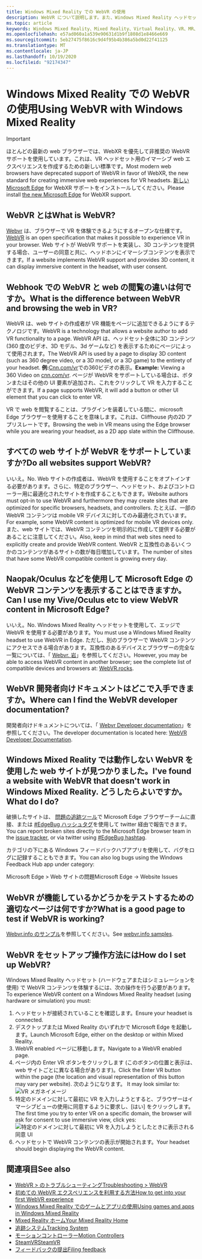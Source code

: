 ```yaml
---
title: Windows Mixed Reality での WebVR の使用
description: WebVR について説明します。また、Windows Mixed Reality ヘッドセットで Microsoft Edge と共に使用する方法についても説明します。
ms.topic: article
keywords: Windows Mixed Reality、Mixed Reality、Virtual Reality、VR、MR、WebVR、Edge、Microsoft Edge、web 閲覧
ms.openlocfilehash: e57ad060a1a539e90631d1b9f1808d1e8466e669
ms.sourcegitcommit: 5eb27475f8616c9d4f95b4b386a5bd0d22f41125
ms.translationtype: MT
ms.contentlocale: ja-JP
ms.lasthandoff: 10/19/2020
ms.locfileid: "92174347"
---
```

# <a name="using-webvr-with-windows-mixed-reality"></a><span data-ttu-id="0f4ca-104">Windows Mixed Reality での WebVR の使用</span><span class="sxs-lookup"><span data-stu-id="0f4ca-104">Using WebVR with Windows Mixed Reality</span></span>

>[!IMPORTANT] 
><span data-ttu-id="0f4ca-105">ほとんどの最新の web ブラウザーでは、WebXR を優先して非推奨の WebVR サポートを使用しています。これは、VR ヘッドセット用のイマーシブ web エクスペリエンスを作成するための新しい標準です。</span><span class="sxs-lookup"><span data-stu-id="0f4ca-105">Most modern web browsers have deprecated support of WebVR in favor of WebXR, the new standard for creating immersive web experiences for VR headsets.</span></span> <span data-ttu-id="0f4ca-106">[新しい Microsoft Edge](using-microsoft-edge.md) for WebXR サポートをインストールしてください。</span><span class="sxs-lookup"><span data-stu-id="0f4ca-106">Please install [the new Microsoft Edge](using-microsoft-edge.md) for WebXR support.</span></span>

## <a name="what-is-webvr"></a><span data-ttu-id="0f4ca-107">WebVR とは</span><span class="sxs-lookup"><span data-stu-id="0f4ca-107">What is WebVR?</span></span>

<span data-ttu-id="0f4ca-108">[Webvr](https://webvr.info) は、ブラウザーで VR を体験できるようにするオープンな仕様です。</span><span class="sxs-lookup"><span data-stu-id="0f4ca-108">[WebVR](https://webvr.info) is an open specification that makes it possible to experience VR in your browser.</span></span> <span data-ttu-id="0f4ca-109">Web サイトが WebVR サポートを実装し、3D コンテンツを提供する場合、ユーザーの同意と共に、ヘッドホンにイマーシブコンテンツを表示できます。</span><span class="sxs-lookup"><span data-stu-id="0f4ca-109">If a website implements WebVR support and provides 3D content, it can display immersive content in the headset, with user consent.</span></span>

## <a name="what-is-the-difference-between-webvr-and-browsing-the-web-in-vr"></a><span data-ttu-id="0f4ca-110">Webhook での WebVR と web の閲覧の違いは何ですか。</span><span class="sxs-lookup"><span data-stu-id="0f4ca-110">What is the difference between WebVR and browsing the web in VR?</span></span>

<span data-ttu-id="0f4ca-111">WebVR は、web サイトの作成者が VR 機能をページに追加できるようにするテクノロジです。</span><span class="sxs-lookup"><span data-stu-id="0f4ca-111">WebVR is a technology that allows a website author to add VR functionality to a page.</span></span> <span data-ttu-id="0f4ca-112">WebVR API は、ヘッドセット全体に3D コンテンツ (360 度のビデオ、3D モデル、3d ゲームなど) を表示するためにページによって使用されます。</span><span class="sxs-lookup"><span data-stu-id="0f4ca-112">The WebVR API is used by a page to display 3D content (such as 360 degree video, or a 3D model, or a 3D game) to the entirety of your headset.</span></span> <span data-ttu-id="0f4ca-113">**例:**[Cnn.com/vr](http://cnn.com/vr)での360ビデオの表示。</span><span class="sxs-lookup"><span data-stu-id="0f4ca-113">**Example:** Viewing a 360 Video on [cnn.com/vr](http://cnn.com/vr).</span></span> <span data-ttu-id="0f4ca-114">ページが WebVR をサポートしている場合は、ボタンまたはその他の UI 要素が追加され、これをクリックして VR を入力することができます。</span><span class="sxs-lookup"><span data-stu-id="0f4ca-114">If a page supports WebVR, it will add a button or other UI element that you can click to enter VR.</span></span>

<span data-ttu-id="0f4ca-115">VR で web を閲覧することは、プラグインを装着している間に、microsoft Edge ブラウザーを使用することを意味します。これは、Cliffhouse 内の2D アプリスレートです。</span><span class="sxs-lookup"><span data-stu-id="0f4ca-115">Browsing the web in VR means using the Edge browser while you are wearing your headset, as a 2D app slate within the Cliffhouse.</span></span>

## <a name="do-all-websites-support-webvr"></a><span data-ttu-id="0f4ca-116">すべての web サイトが WebVR をサポートしていますか?</span><span class="sxs-lookup"><span data-stu-id="0f4ca-116">Do all websites support WebVR?</span></span>

<span data-ttu-id="0f4ca-117">いいえ。</span><span class="sxs-lookup"><span data-stu-id="0f4ca-117">No.</span></span> <span data-ttu-id="0f4ca-118">Web サイトの作成者は、WebVR を使用することをオプトインする必要があります。さらに、特定のブラウザー、ヘッドセット、およびコントローラー用に最適化されたサイトを作成することもできます。</span><span class="sxs-lookup"><span data-stu-id="0f4ca-118">Website authors must opt-in to use WebVR and furthermore they may create sites that are optimized for specific browsers, headsets, and controllers.</span></span> <span data-ttu-id="0f4ca-119">たとえば、一部の WebVR コンテンツは mobile VR デバイスに対してのみ最適化されています。</span><span class="sxs-lookup"><span data-stu-id="0f4ca-119">For example, some WebVR content is optimized for mobile VR devices only.</span></span> <span data-ttu-id="0f4ca-120">また、web サイトでは、WebVR コンテンツを明示的に作成して提供する必要があることに注意してください。</span><span class="sxs-lookup"><span data-stu-id="0f4ca-120">Also, keep in mind that web sites need to explicitly create and provide WebVR content.</span></span> <span data-ttu-id="0f4ca-121">WebVR と互換性のあるいくつかのコンテンツがあるサイトの数が毎日増加しています。</span><span class="sxs-lookup"><span data-stu-id="0f4ca-121">The number of sites that have some WebVR compatible content is growing every day.</span></span>

## <a name="can-i-use-my-viveoculus-etc-to-view-webvr-content-in-microsoft-edge"></a><span data-ttu-id="0f4ca-122">Naopak/Oculus などを使用して Microsoft Edge の WebVR コンテンツを表示することはできますか。</span><span class="sxs-lookup"><span data-stu-id="0f4ca-122">Can I use my Vive/Oculus etc to view WebVR content in Microsoft Edge?</span></span>

<span data-ttu-id="0f4ca-123">いいえ。</span><span class="sxs-lookup"><span data-stu-id="0f4ca-123">No.</span></span> <span data-ttu-id="0f4ca-124">Windows Mixed Reality ヘッドセットを使用して、エッジで WebVR を使用する必要があります。</span><span class="sxs-lookup"><span data-stu-id="0f4ca-124">You must use a Windows Mixed Reality headset to use WebVR in Edge.</span></span> <span data-ttu-id="0f4ca-125">ただし、別のブラウザーで WebVR コンテンツにアクセスできる場合があります。互換性のあるデバイスとブラウザーの完全な一覧については、「 [Webvr. 岩](http://webvr.rocks/)」を参照してください。</span><span class="sxs-lookup"><span data-stu-id="0f4ca-125">However, you may be able to access WebVR content in another browser; see the complete list of compatible devices and browsers at: [WebVR.rocks](http://webvr.rocks/).</span></span>

## <a name="where-can-i-find-the-webvr-developer-documentation"></a><span data-ttu-id="0f4ca-126">WebVR 開発者向けドキュメントはどこで入手できますか。</span><span class="sxs-lookup"><span data-stu-id="0f4ca-126">Where can I find the WebVR developer documentation?</span></span>

<span data-ttu-id="0f4ca-127">開発者向けドキュメントについては、「 [Webvr Developer documentation](https://docs.microsoft.com/microsoft-edge/webvr/)」を参照してください。</span><span class="sxs-lookup"><span data-stu-id="0f4ca-127">The developer documentation is located here: [WebVR Developer Documentation](https://docs.microsoft.com/microsoft-edge/webvr/).</span></span>

## <a name="ive-found-a-website-with-webvr-that-doesnt-work-in-windows-mixed-reality-what-do-i-do"></a><span data-ttu-id="0f4ca-128">Windows Mixed Reality では動作しない WebVR を使用した web サイトが見つかりました。</span><span class="sxs-lookup"><span data-stu-id="0f4ca-128">I've found a website with WebVR that doesn't work in Windows Mixed Reality.</span></span> <span data-ttu-id="0f4ca-129">どうしたらよいですか。</span><span class="sxs-lookup"><span data-stu-id="0f4ca-129">What do I do?</span></span>

<span data-ttu-id="0f4ca-130">破損したサイトは、 [問題の追跡ツール](https://developer.microsoft.com/en-us/microsoft-edge/platform/issues/)で Microsoft Edge ブラウザーチームに直接、または [#EdgeBug ハッシュタグ](https://blogs.windows.com/msedgedev/2016/08/11/edgebug-twitter/)を使用して twitter 経由で報告できます。</span><span class="sxs-lookup"><span data-stu-id="0f4ca-130">You can report broken sites directly to the Microsoft Edge browser team in the [issue tracker](https://developer.microsoft.com/en-us/microsoft-edge/platform/issues/), or via twitter using [#EdgeBug hashtag](https://blogs.windows.com/msedgedev/2016/08/11/edgebug-twitter/).</span></span>

<span data-ttu-id="0f4ca-131">カテゴリの下にある Windows フィードバックハブアプリを使用して、バグをログに記録することもできます。</span><span class="sxs-lookup"><span data-stu-id="0f4ca-131">You can also log bugs using the Windows Feedback Hub app under category:</span></span>

<span data-ttu-id="0f4ca-132">Microsoft Edge > Web サイトの問題</span><span class="sxs-lookup"><span data-stu-id="0f4ca-132">Microsoft Edge -> Website Issues</span></span>

## <a name="what-is-a-good-page-to-test-if-webvr-is-working"></a><span data-ttu-id="0f4ca-133">WebVR が機能しているかどうかをテストするための適切なページは何ですか?</span><span class="sxs-lookup"><span data-stu-id="0f4ca-133">What is a good page to test if WebVR is working?</span></span>

<span data-ttu-id="0f4ca-134">[Webvr.info のサンプル](http://webvr.info/samples/XX-vr-controllers.html)を参照してください。</span><span class="sxs-lookup"><span data-stu-id="0f4ca-134">See [webvr.info samples](http://webvr.info/samples/XX-vr-controllers.html).</span></span>

## <a name="how-do-i-set-up-webvr"></a><span data-ttu-id="0f4ca-135">WebVR をセットアップ操作方法には</span><span class="sxs-lookup"><span data-stu-id="0f4ca-135">How do I set up WebVR?</span></span>

<span data-ttu-id="0f4ca-136">Windows Mixed Reality ヘッドセット (ハードウェアまたはシミュレーションを使用) で WebVR コンテンツを体験するには、次の操作を行う必要があります。</span><span class="sxs-lookup"><span data-stu-id="0f4ca-136">To experience WebVR content on a Windows Mixed Reality headset (using hardware or simulation) you must:</span></span>
1. <span data-ttu-id="0f4ca-137">ヘッドセットが接続されていることを確認します。</span><span class="sxs-lookup"><span data-stu-id="0f4ca-137">Ensure your headset is connected.</span></span>
2. <span data-ttu-id="0f4ca-138">デスクトップまたは Mixed Reality のいずれかで Microsoft Edge を起動します。</span><span class="sxs-lookup"><span data-stu-id="0f4ca-138">Launch Microsoft Edge, either on the desktop or within Mixed Reality.</span></span>
3. <span data-ttu-id="0f4ca-139">WebVR enabled ページに移動します。</span><span class="sxs-lookup"><span data-stu-id="0f4ca-139">Navigate to a WebVR enabled page.</span></span>
4. <span data-ttu-id="0f4ca-140">ページ内の Enter VR ボタンをクリックします (このボタンの位置と表示は、web サイトごとに異なる場合があります)。</span><span class="sxs-lookup"><span data-stu-id="0f4ca-140">Click the Enter VR button within the page (the location and visual representation of this button may vary per website).</span></span> <span data-ttu-id="0f4ca-141">次のようになります。 </span><span class="sxs-lookup"><span data-stu-id="0f4ca-141">It may look similar to:</span></span>\
   ![VR メガネイメージ](images/75px-enter-vr.png)
5. <span data-ttu-id="0f4ca-143">特定のドメインに対して最初に VR を入力しようとすると、ブラウザーはイマーシブビューの使用に同意するように要求し、[はい] をクリックします。</span><span class="sxs-lookup"><span data-stu-id="0f4ca-143">The first time you try to enter VR on a specific domain, the browser will ask for consent to use immersive view, click yes:</span></span> ![特定のドメインに対して最初に VR を入力しようとしたときに表示される同意 UI](images/1053px-Webvr-consent-ui.png)
6. <span data-ttu-id="0f4ca-145">ヘッドセットで WebVR コンテンツの表示が開始されます。</span><span class="sxs-lookup"><span data-stu-id="0f4ca-145">Your headset should begin displaying the WebVR content.</span></span>


## <a name="see-also"></a><span data-ttu-id="0f4ca-146">関連項目</span><span class="sxs-lookup"><span data-stu-id="0f4ca-146">See also</span></span>

* [<span data-ttu-id="0f4ca-147">WebVR > のトラブルシューティング</span><span class="sxs-lookup"><span data-stu-id="0f4ca-147">Troubleshooting > WebVR</span></span>](webvr-questions.md)
* [<span data-ttu-id="0f4ca-148">初めての WebVR エクスペリエンスを利用する方法</span><span class="sxs-lookup"><span data-stu-id="0f4ca-148">How to get into your first WebVR experience</span></span>](using-games-and-apps-in-windows-mixed-reality.md#how-to-get-into-your-first-webvr-experience)
* [<span data-ttu-id="0f4ca-149">Windows Mixed Reality でのゲームとアプリの使用</span><span class="sxs-lookup"><span data-stu-id="0f4ca-149">Using games and apps in Windows Mixed Reality</span></span>](using-games-and-apps-in-windows-mixed-reality.md)
* [<span data-ttu-id="0f4ca-150">Mixed Reality ホーム</span><span class="sxs-lookup"><span data-stu-id="0f4ca-150">Your Mixed Reality Home</span></span>](your-mixed-reality-home.md)
* [<span data-ttu-id="0f4ca-151">追跡システム</span><span class="sxs-lookup"><span data-stu-id="0f4ca-151">Tracking System</span></span>](tracking-system.md)
* [<span data-ttu-id="0f4ca-152">モーションコントローラー</span><span class="sxs-lookup"><span data-stu-id="0f4ca-152">Motion Controllers</span></span>](controllers-in-wmr.md)
* [<span data-ttu-id="0f4ca-153">SteamVR</span><span class="sxs-lookup"><span data-stu-id="0f4ca-153">SteamVR</span></span>](using-steamvr-with-windows-mixed-reality.md)
* [<span data-ttu-id="0f4ca-154">フィードバックの提出</span><span class="sxs-lookup"><span data-stu-id="0f4ca-154">Filing feedback</span></span>](filing-feedback.md)
